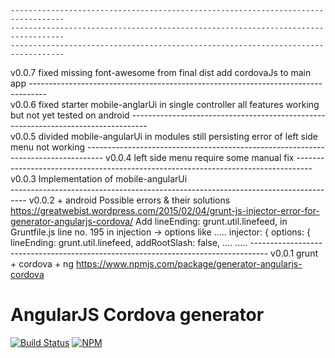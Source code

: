 
	----------------------------------------------------------------------------------	
	----------------------------------------------------------------------------------	
	----------------------------------------------------------------------------------	
v0.0.7
	fixed missing font-awesome from final dist
	add cordovaJs to main app
	----------------------------------------------------------------------------------	
v0.0.6
	fixed starter mobile-anglarUi in single controller
	all features working but not yet tested on android
	----------------------------------------------------------------------------------	
v0.0.5
	divided mobile-angularUi in modules
	still persisting error of left side menu not working
	----------------------------------------------------------------------------------
v0.0.4
	left side menu require some manual fix
	----------------------------------------------------------------------------------
v0.0.3
	Implementation of mobile-angularUi  
	----------------------------------------------------------------------------------
v0.0.2	 + android
Possible errors & their solutions
	https://greatwebist.wordpress.com/2015/02/04/grunt-js-injector-error-for-generator-angularjs-cordova/
	Add 
		lineEnding: grunt.util.linefeed,
	in Gruntfile.js line no. 195
	in 	injection -> options like
	.....
	injector: {
		options: {
			lineEnding: grunt.util.linefeed,
			addRootSlash: false,
			....
	.....
	----------------------------------------------------------------------------------
v0.0.1	grunt + cordova + ng
https://www.npmjs.com/package/generator-angularjs-cordova
# AngularJS Cordova generator
[![Build Status](https://travis-ci.org/keshavos/generator-angularjs-cordova.svg)](https://travis-ci.org/keshavos/generator-angularjs-cordova)
[![NPM](https://nodei.co/npm/generator-angularjs-cordova.png?downloads=true)](https://nodei.co/npm/generator-angularjs-cordova/)